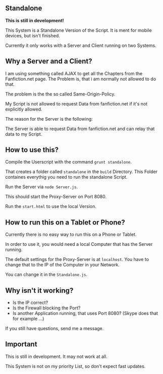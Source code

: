 ﻿## Standalone

**This is still in development!**

This System is a Standalone Version of the Script.
It is ment for mobile devices, but isn't finished.

Currently it only works with a Server and Client running on two Systems.

## Why a Server and a Client?

I am using something called AJAX to get all the Chapters from the Fanfiction.net page.
The Problem is, that i am normally not allowed to do that.

The problem is the the so called Same-Origin-Policy.

My Script is not allowed to request Data from fanfiction.net if it's not explicitly allowed.

The reason for the Server is the following:

The Server is able to request Data from fanfiction.net and can relay that data to my Script.

## How to use this?

Compile the Userscript with the command `grunt standalone`.

That creates a folder called `standalone` in the `build` Directory.
This Folder containes everythig you need to run the standalone Script.

Run the Server via `node Server.js`.

This should start the Proxy-Server on Port 8080.

Run the `start.html` to use the local Version.

## How to run this on a Tablet or Phone?

Currently there is no easy way to run this on a Phone or Tablet.

In order to use it, you would need a local Computer that has the Server running.

The default settings for the Proxy-Server is at `localhost`. You have to change that to the IP of the Computer in your Network.

You can change it in the `Standalone.js`.

## Why isn't it working?

-   Is the IP correct?
-   Is the Firewall blocking the Port?
-   Is another Application running, that uses Port 8080? (Skype does that for example ...)

If you still have questions, send me a message.

## Important

This is still in development. It may not work at all.

This System is not on my priority List, so don't expect fast updates.
